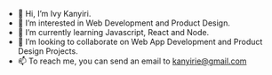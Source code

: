 - 👋 Hi, I’m Ivy Kanyiri.
- 👀 I’m interested in Web Development and Product Design.
- 🌱 I’m currently learning Javascript, React and Node.
- 💞️ I’m looking to collaborate on Web App Development and Product Design Projects.
- 📫 To reach me, you can send an email to kanyirie@gmail.com

<!---
ivykanyiri/ivykanyiri is a ✨ special ✨ repository because its `README.md` (this file) appears on your GitHub profile.
You can click the Preview link to take a look at your changes.
--->
